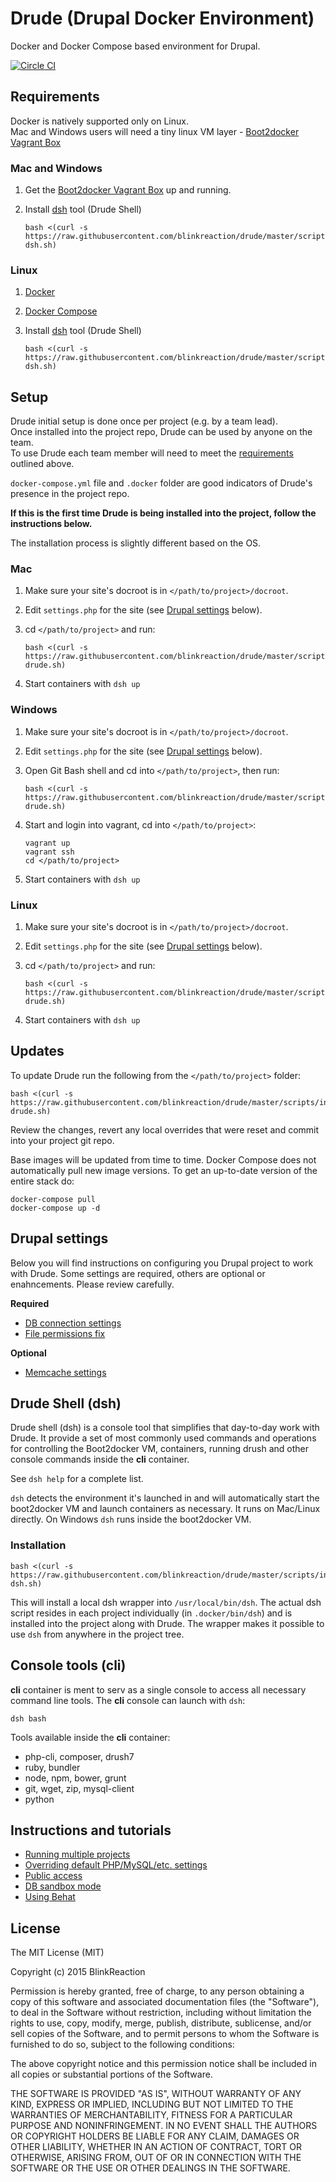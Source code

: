 # Drude (**Dru**pal **D**ocker **E**nvironment)
Docker and Docker Compose based environment for Drupal.

[![Circle CI](https://circleci.com/gh/blinkreaction/drude.svg?style=shield)](https://circleci.com/gh/blinkreaction/drude)

<a name="requirements"></a>
## Requirements

Docker is natively supported only on Linux.  
Mac and Windows users will need a tiny linux VM layer - [Boot2docker Vagrant Box](https://github.com/blinkreaction/boot2docker-vagrant)

### Mac and Windows

1. Get the [Boot2docker Vagrant Box](https://github.com/blinkreaction/boot2docker-vagrant) up and running.
2. Install [dsh](#dsh) tool (Drude Shell)

    ```
    bash <(curl -s https://raw.githubusercontent.com/blinkreaction/drude/master/scripts/install-dsh.sh)
    ```

### Linux
1. [Docker](https://docs.docker.com/compose/install/#install-docker)
2. [Docker Compose](https://docs.docker.com/compose/install/#install-compose)
3. Install [dsh](#dsh) tool (Drude Shell)

    ```
    bash <(curl -s https://raw.githubusercontent.com/blinkreaction/drude/master/scripts/install-dsh.sh)
    ```

<a name="setup"></a>
## Setup

Drude initial setup is done once per project (e.g. by a team lead).  
Once installed into the project repo, Drude can be used by anyone on the team.  
To use Drude each team member will need to meet the [requirements](#requirements) outlined above.

`docker-compose.yml` file and `.docker` folder are good indicators of Drude's presence in the project repo.

**If this is the first time Drude is being installed into the project, follow the instructions below.**  

The installation process is slightly different based on the OS.

### Mac

 1. Make sure your site's docroot is in `</path/to/project>/docroot`.
 2. Edit `settings.php` for the site (see [Drupal settings](#drupal-settings) below).
 3. cd `</path/to/project>` and run:

    ```
    bash <(curl -s https://raw.githubusercontent.com/blinkreaction/drude/master/scripts/install-drude.sh)
    ```
    
 4. Start containers with `dsh up`

### Windows

 1. Make sure your site's docroot is in `</path/to/project>/docroot`.
 2. Edit `settings.php` for the site (see [Drupal settings](#drupal-settings) below).
 3. Open Git Bash shell and cd into `</path/to/project>`, then run:

    ```
    bash <(curl -s https://raw.githubusercontent.com/blinkreaction/drude/master/scripts/install-drude.sh)
    ```
    
 4. Start and login into vagrant, cd into `</path/to/project>`:
 
    ```
    vagrant up
    vagrant ssh
    cd </path/to/project>
    ```

 5. Start containers with `dsh up`

### Linux

 1. Make sure your site's docroot is in `</path/to/project>/docroot`.
 2. Edit `settings.php` for the site (see [Drupal settings](#drupal-settings) below).
 3. cd `</path/to/project>` and run:

    ```
    bash <(curl -s https://raw.githubusercontent.com/blinkreaction/drude/master/scripts/install-drude.sh)
    ```

 4. Start containers with `dsh up`

<a name="updates"></a>
## Updates

To update Drude run the following from the `</path/to/project>` folder:

    bash <(curl -s https://raw.githubusercontent.com/blinkreaction/drude/master/scripts/install-drude.sh)

Review the changes, revert any local overrides that were reset and commit into your project git repo.

Base images will be updated from time to time. Docker Compose does not automatically pull new image versions.
To get an up-to-date version of the entire stack do:

    docker-compose pull
    docker-compose up -d

<a name="drupal-settings"></a>
## Drupal settings

Below you will find instructions on configuring you Drupal project to work with Drude.
Some settings are required, others are optional or enahncements. Please review carefully.

**Required**
- [DB connection settings](docs/drupal-settings.md#db)
- [File permissions fix](docs/drupal-settings.md#file-permissions)

**Optional**
- [Memcache settings](docs/drupal-settings.md#memcache)

<a name="dsh"></a>
## Drude Shell (dsh)

Drude shell (dsh) is a console tool that simplifies that day-to-day work with Drude.
It provide a set of most commonly used commands and operations for controlling the Boot2docker VM, containers, running drush and other console commands inside the **cli** container.

See `dsh help` for a complete list.

`dsh` detects the environment it's launched in and will automatically start the boot2docker VM and launch containers as necessary.
It runs on Mac/Linux directly. On Windows `dsh` runs inside the boot2docker VM.

### Installation

    bash <(curl -s https://raw.githubusercontent.com/blinkreaction/drude/master/scripts/install-dsh.sh)

This will install a local dsh wrapper into `/usr/local/bin/dsh`.
The actual dsh script resides in each project individually (in `.docker/bin/dsh`) and is installed into the project along with Drude. The wrapper makes it possible to use `dsh` from anywhere in the project tree.

<a name="cli"></a>
## Console tools (cli)

**cli** container is ment to serv as a single console to access all necessary command line tools.
The **cli** console can launch with `dsh`:

    dsh bash

Tools available inside the **cli** container:

- php-cli, composer, drush7
- ruby, bundler
- node, npm, bower, grunt
- git, wget, zip, mysql-client
- python

<a name="instructions"></a>
## Instructions and tutorials

- [Running multiple projects](docs/multiple-projects.md)
- [Overriding default PHP/MySQL/etc. settings](docs/settings.md)
- [Public access](docs/public-access.md)
- [DB sandbox mode](docs/db-sandbox.md)
- [Using Behat](docs/behat.md)

## License

The MIT License (MIT)

Copyright (c) 2015 BlinkReaction

Permission is hereby granted, free of charge, to any person obtaining a copy
of this software and associated documentation files (the "Software"), to deal
in the Software without restriction, including without limitation the rights
to use, copy, modify, merge, publish, distribute, sublicense, and/or sell
copies of the Software, and to permit persons to whom the Software is
furnished to do so, subject to the following conditions:

The above copyright notice and this permission notice shall be included in all
copies or substantial portions of the Software.

THE SOFTWARE IS PROVIDED "AS IS", WITHOUT WARRANTY OF ANY KIND, EXPRESS OR
IMPLIED, INCLUDING BUT NOT LIMITED TO THE WARRANTIES OF MERCHANTABILITY,
FITNESS FOR A PARTICULAR PURPOSE AND NONINFRINGEMENT. IN NO EVENT SHALL THE
AUTHORS OR COPYRIGHT HOLDERS BE LIABLE FOR ANY CLAIM, DAMAGES OR OTHER
LIABILITY, WHETHER IN AN ACTION OF CONTRACT, TORT OR OTHERWISE, ARISING FROM,
OUT OF OR IN CONNECTION WITH THE SOFTWARE OR THE USE OR OTHER DEALINGS IN THE
SOFTWARE.
